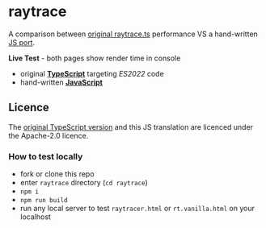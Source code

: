 # raytrace

A comparison between [original raytrace.ts](https://github.com/Microsoft/TypeScriptSamples/tree/master/raytracer) performance VS a hand-written [JS port](./rt.vanilla.js).

**Live Test** - both pages show render time in console

  * original [**TypeScript**](https://webreflection.github.io/raytrace/raytracer.html) targeting *ES2022* code
  * hand-written [**JavaScript**](https://webreflection.github.io/raytrace/rt.vanilla.html)

## Licence ##

The [original TypeScript version](https://github.com/Microsoft/TypeScriptSamples/issues/143) and this JS translation are licenced under the Apache-2.0 licence.

### How to test locally

  * fork or clone this repo
  * enter `raytrace` directory (`cd raytrace`)
  * `npm i`
  * `npm run build`
  * run any local server to test `raytracer.html` or `rt.vanilla.html` on your localhost

